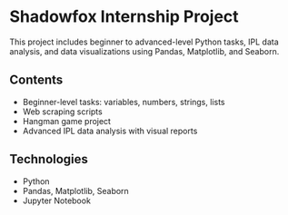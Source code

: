 # Shadowfox Internship Project

This project includes beginner to advanced-level Python tasks, IPL data analysis, and data visualizations using Pandas, Matplotlib, and Seaborn.

## Contents
- Beginner-level tasks: variables, numbers, strings, lists
- Web scraping scripts
- Hangman game project
- Advanced IPL data analysis with visual reports

## Technologies
- Python
- Pandas, Matplotlib, Seaborn
- Jupyter Notebook
